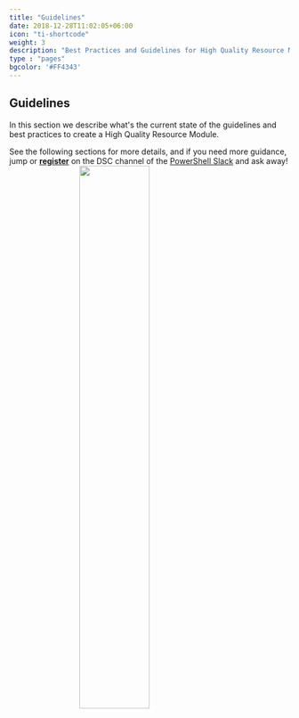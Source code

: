 ```yaml
---
title: "Guidelines"
date: 2018-12-28T11:02:05+06:00
icon: "ti-shortcode"
weight: 3
description: "Best Practices and Guidelines for High Quality Resource Modules"
type : "pages"
bgcolor: '#FF4343'
---
```


## Guidelines

In this section we describe what's the current state of the guidelines and best practices to create a High Quality Resource Module.

See the following sections for more details, and if you need more guidance, jump or [**register**](http://slack.poshcode.org) on the DSC channel of the [PowerShell Slack](http://powershell.slack.com) and ask away!
<a href="http://powershell.slack.com"><img src="../images/appIcon_desktop.png" style="width:50%; align:center;display:block;padding: auto; margin: auto" /></a>
